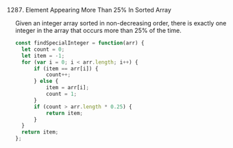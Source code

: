1287. Element Appearing More Than 25% In Sorted Array

Given an integer array sorted in non-decreasing order, there is exactly one integer in the array that occurs more than 25% of the time.

```Javascript
const findSpecialInteger = function(arr) {
  let count = 0;
  let item = -1;
  for (var i = 0; i < arr.length; i++) {
      if (item == arr[i]) {
          count++;
      } else {
          item = arr[i];
          count = 1;
      }
      if (count > arr.length * 0.25) {
          return item;
      }
  }
  return item;
};
```
